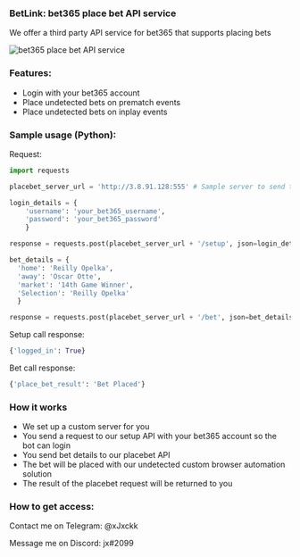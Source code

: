 ### BetLink: bet365 place bet API service
We offer a third party API service for bet365 that supports placing bets

![bet365 place bet API service](https://github.com/xjxckk/bet365-place-bet-api-service/blob/master/Placebet.gif)

### Features:
* Login with your bet365 account
* Place undetected bets on prematch events
* Place undetected bets on inplay events

### Sample usage (Python):
Request:
```python
import requests

placebet_server_url = 'http://3.8.91.128:555' # Sample server to send test requests to

login_details = {
    'username': 'your_bet365_username',
    'password': 'your_bet365_password'
    }

response = requests.post(placebet_server_url + '/setup', json=login_details)

bet_details = {
  'home': 'Reilly Opelka',
  'away': 'Oscar Otte',
  'market': '14th Game Winner',
  'Selection': 'Reilly Opelka'
  }

response = requests.post(placebet_server_url + '/bet', json=bet_details)
```
Setup call response:
```python
{'logged_in': True}
```
Bet call response:
```python
{'place_bet_result': 'Bet Placed'}
```

### How it works
* We set up a custom server for you
* You send a request to our setup API with your bet365 account so the bot can login
* You send bet details to our placebet API
* The bet will be placed with our undetected custom browser automation solution
* The result of the placebet request will be returned to you

### How to get access:
Contact me on Telegram: @xJxckk

Message me on Discord: jx#2099

